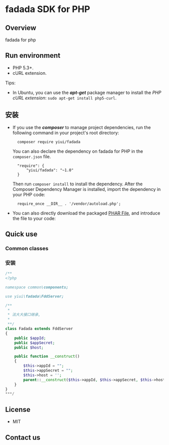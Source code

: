 ﻿# fadada SDK for PHP



## Overview

fadada for php
## Run environment
- PHP 5.3+.
- cURL extension.

Tips:

- In Ubuntu, you can use the ***apt-get*** package manager to install the *PHP cURL extension*: `sudo apt-get install php5-curl`.

## 安装

- If you use the ***composer*** to manage project dependencies, run the following command in your project's root directory:

        composer require yiui/fadada

   You can also declare the dependency on fadada for PHP in the `composer.json` file.

        "require": {
            "yiui/fadada": "~1.0"
        }

   Then run `composer install` to install the dependency. After the Composer Dependency Manager is installed, import the dependency in your PHP code: 

        require_once __DIR__ . '/vendor/autoload.php';

- You can also directly download the packaged [PHAR File][releases-page], and 
   introduce the file to your code: 



## Quick use

### Common classes

### 安装


```php
/**
<?php

namespace common\components;

use yiui\fadada\FddServer;

/**
 *
 * 法大大接口继承,
 *
 **/
class Fadada extends FddServer
{
    public $appId;
    public $appSecret;
    public $host;

    public function __construct()
    {
        $this->appId = "";
        $this->appSecret = "";
        $this->host = '';
        parent::__construct($this->appId, $this->appSecret, $this->host);
    }
}
***/
```

## License

- MIT

## Contact us

[releases-page]: https://github.com/yiui/fadada/releases
[phar-composer]: https://github.com/clue/phar-composer

